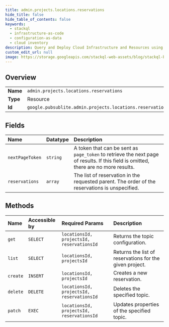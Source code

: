 ```yaml
---
title: admin.projects.locations.reservations
hide_title: false
hide_table_of_contents: false
keywords:
  - stackql
  - infrastructure-as-code
  - configuration-as-data
  - cloud inventory
description: Query and Deploy Cloud Infrastructure and Resources using SQL
custom_edit_url: null
image: https://storage.googleapis.com/stackql-web-assets/blog/stackql-blog-post-featured-image.png
---
```

  
    

## Overview
<table><tbody>
<tr><td><b>Name</b></td><td><code>admin.projects.locations.reservations</code></td></tr>
<tr><td><b>Type</b></td><td>Resource</td></tr>
<tr><td><b>Id</b></td><td><code>google.pubsublite.admin.projects.locations.reservations</code></td></tr>
</tbody></table>

## Fields
| Name | Datatype | Description |
|:-----|:---------|:------------|
| `nextPageToken` | `string` | A token that can be sent as `page_token` to retrieve the next page of results. If this field is omitted, there are no more results. |
| `reservations` | `array` | The list of reservation in the requested parent. The order of the reservations is unspecified. |
## Methods
| Name | Accessible by | Required Params | Description |
|:-----|:--------------|:----------------|:------------|
| `get` | `SELECT` | `locationsId, projectsId, reservationsId` | Returns the topic configuration. |
| `list` | `SELECT` | `locationsId, projectsId` | Returns the list of reservations for the given project. |
| `create` | `INSERT` | `locationsId, projectsId` | Creates a new reservation. |
| `delete` | `DELETE` | `locationsId, projectsId, reservationsId` | Deletes the specified topic. |
| `patch` | `EXEC` | `locationsId, projectsId, reservationsId` | Updates properties of the specified topic. |
